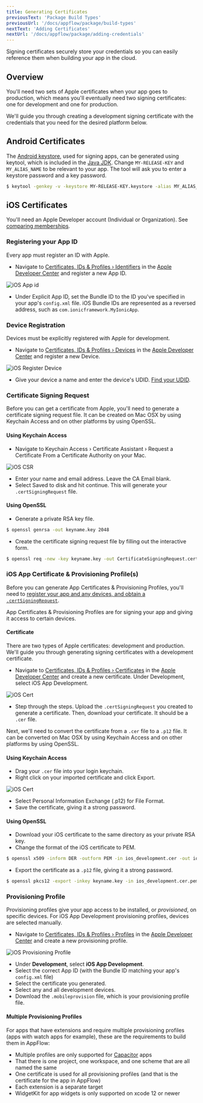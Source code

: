 ```yaml
---
title: Generating Certificates
previousText: 'Package Build Types'
previousUrl: '/docs/appflow/package/build-types'
nextText: 'Adding Certificates'
nextUrl: '/docs/appflow/package/adding-credentials'
---
```


Signing certificates securely store your credentials so you can easily reference
them when building your app in the cloud.

## Overview

You'll need two sets of Apple certificates when your app goes to production,
which means you'll eventually need two signing certificates: one for development
and one for production.

We'll guide you through creating a development signing certificate with the credentials
that you need for the desired platform below.

## Android Certificates
The [Android keystore](https://developer.android.com/training/articles/keystore.html), used for signing apps, can be generated using keytool, which is included in the [Java JDK](http://www.oracle.com/technetwork/java/javase/downloads/jdk8-downloads-2133151.html). Change `MY-RELEASE-KEY` and `MY_ALIAS_NAME` to be relevant to your app. The tool will ask you to enter a keystore password and a key password.

```bash
$ keytool -genkey -v -keystore MY-RELEASE-KEY.keystore -alias MY_ALIAS_NAME -keyalg RSA -keysize 2048 -validity 10000 -storetype jks
```

## iOS Certificates
You'll need an Apple Developer account (Individual or Organization). See
[comparing
memberships](https://developer.apple.com/support/compare-memberships/).

### Registering your App ID

Every app must register an ID with Apple.

* Navigate to [Certificates, IDs & Profiles › Identifiers](https://developer.apple.com/account/resources/identifiers/list) in the [Apple Developer Center](https://developer.apple.com/account) and register a new App ID.

![iOS App id](/docs/assets/img/appflow/ss-profiles-ios-app-id.png)

* Under Explicit App ID, set the Bundle ID to the ID you've specified in your app's `config.xml` file. iOS Bundle IDs are represented as a reversed address, such as `com.ionicframework.MyIonicApp`.

### Device Registration

Devices must be explicitly registered with Apple for development.

* Navigate to [Certificates, IDs & Profiles › Devices](https://developer.apple.com/account/resources/devices/list) in the [Apple Developer Center](https://developer.apple.com/account) and register a new Device.

![iOS Register Device](/docs/assets/img/appflow/ss-profiles-ios-device-register-1.png)

* Give your device a name and enter the device's UDID. [Find your UDID](ios-udid).

### Certificate Signing Request

Before you can get a certificate from Apple, you'll need to generate a certificate signing request file. It can be created on Mac OSX by using Keychain Access and on other platforms by using OpenSSL.

#### Using Keychain Access

* Navigate to Keychain Access › Certificate Assistant › Request a Certificate From a Certificate Authority on your Mac.

![iOS CSR](/docs/assets/img/appflow/ss-profiles-ios-csr.png)

* Enter your name and email address. Leave the CA Email blank.
* Select Saved to disk and hit continue. This will generate your `.certSigningRequest` file.

#### Using OpenSSL

* Generate a private RSA key file.

```bash
$ openssl genrsa -out keyname.key 2048
```

* Create the certificate signing request file by filling out the interactive form.

```bash
$ openssl req -new -key keyname.key -out CertificateSigningRequest.certSigningRequest
```

### iOS App Certificate & Provisioning Profile(s)

Before you can generate App Certificates & Provisioning Profiles, you'll need to [register your app and any devices, and obtain a `.certSigningRequest`](#ios-setup).

App Certificates & Provisioning Profiles are for signing your app and giving it access to certain devices.


#### Certificate

There are two types of Apple certificates: development and production. We'll guide you through generating signing certificates with a development certificate.

* Navigate to [Certificates, IDs & Profiles › Certificates](https://developer.apple.com/account/resources/certificates/list) in the [Apple Developer Center](https://developer.apple.com/account) and create a new certificate. Under Development, select iOS App Development.

![iOS Cert](/docs/assets/img/appflow/ss-profiles-ios-cert-1.png)

* Step through the steps. Upload the `.certSigningRequest` you created to generate a certificate. Then, download your certificate. It should be a `.cer` file.

Next, we'll need to convert the certificate from a `.cer` file to a `.p12` file. It can be converted on Mac OSX by using Keychain Access and on other platforms by using OpenSSL.

#### Using Keychain Access

* Drag your `.cer` file into your login keychain.
* Right click on your imported certificate and click Export.

![iOS Cert](/docs/assets/img/appflow/ss-profiles-ios-cert-2.png)

* Select Personal Information Exchange (.p12) for File Format.
* Save the certificate, giving it a strong password.

#### Using OpenSSL

* Download your iOS certificate to the same directory as your private RSA key.
* Change the format of the iOS certificate to PEM.

```bash
$ openssl x509 -inform DER -outform PEM -in ios_development.cer -out ios_development.cer.pem
```

* Export the certificate as a `.p12` file, giving it a strong password.

```bash
$ openssl pkcs12 -export -inkey keyname.key -in ios_development.cer.pem -out Certificates.p12
```

### Provisioning Profile

Provisioning profiles give your app access to be installed, or *provisioned*, on specific devices. For iOS App Development provisioning profiles, devices are selected manually.

* Navigate to [Certificates, IDs & Profiles › Profiles](https://developer.apple.com/account/resources/profiles/list) in the [Apple Developer Center](https://developer.apple.com/account) and create a new provisioning profile.

![iOS Provisioning Profile](/docs/assets/img/appflow/ss-profiles-ios-pp-1.png)

* Under **Development**, select **iOS App Development**.
* Select the correct App ID (with the Bundle ID matching your app's `config.xml` file)
* Select the certificate you generated.
* Select any and all development devices.
* Download the `.mobileprovision` file, which is your provisioning profile file.

#### Multiple Provisioning Profiles
For apps that have extensions and require multiple provisioning profiles (apps with watch apps for example), these are the requirements to build them in AppFlow:

* Multiple profiles are only supported for [Capacitor](https://capacitor.ionicframework.com) apps
* That there is one project, one workspace, and one scheme that are all named the same
* One certificate is used for all provisioning profiles (and that is the certificate for the app in AppFlow)
* Each extension is a separate target
* WidgetKit for app widgets is only supported on xcode 12 or newer
